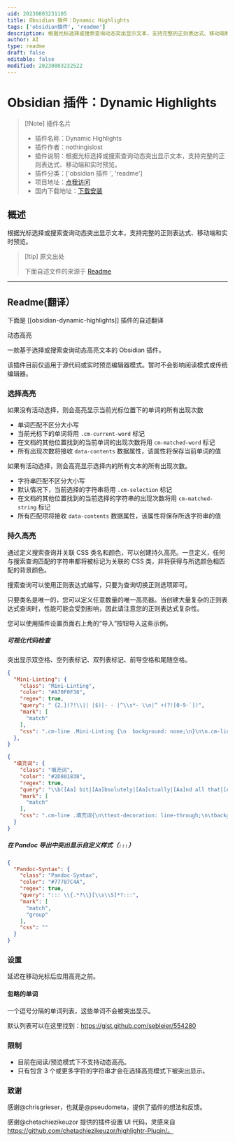 ```yaml
---
uid: 20230803231105
title: Obsidian 插件：Dynamic Highlights
tags: ['obsidian插件', 'readme']
description: 根据光标选择或搜索查询动态突出显示文本，支持完整的正则表达式、移动端和实时预览。
author: AI
type: readme
draft: false
editable: false
modified: 20230803232522
---
```


# Obsidian 插件：Dynamic Highlights

> [!Note] 插件名片
> - 插件名称：Dynamic Highlights
> - 插件作者：nothingislost
> - 插件说明：根据光标选择或搜索查询动态突出显示文本，支持完整的正则表达式、移动端和实时预览。
> - 插件分类：['obsidian 插件 ', 'readme']
> - 项目地址：[点我访问](https://github.com/nothingislost/obsidian-dynamic-highlights)
> - 国内下载地址：[下载安装](https://pkmer.cn/products/plugin/pluginMarket/?obsidian-dynamic-highlights)

## 概述

根据光标选择或搜索查询动态突出显示文本，支持完整的正则表达式、移动端和实时预览。

> [!tip] 原文出处
>
>下面自述文件的来源于 [Readme](https://ghproxy.net/https://raw.githubusercontent.com/nothingislost/obsidian-dynamic-highlights/master/README.md)
>

---

## Readme(翻译）

下面是 [[obsidian-dynamic-highlights]] 插件的自述翻译

动态高亮

一款基于选择或搜索查询动态高亮文本的 Obsidian 插件。

该插件目前仅适用于源代码或实时预览编辑器模式。暂时不会影响阅读模式或传统编辑器。

### 选择高亮

如果没有活动选择，则会高亮显示当前光标位置下的单词的所有出现次数

- 单词匹配不区分大小写
- 当前光标下的单词将用 `.cm-current-word` 标记
- 在文档的其他位置找到的当前单词的出现次数将用 `cm-matched-word` 标记
- 所有出现次数将接收 `data-contents` 数据属性，该属性将保存当前单词的值

如果有活动选择，则会高亮显示选择内的所有文本的所有出现次数。

- 字符串匹配不区分大小写
- 默认情况下，当前选择的字符串将用 `.cm-selection` 标记
- 在文档的其他位置找到的当前选择的字符串的出现次数将用 `cm-matched-string` 标记
- 所有匹配项将接收 `data-contents` 数据属性，该属性将保存所选字符串的值

### 持久高亮

通过定义搜索查询并关联 CSS 类名和颜色，可以创建持久高亮。一旦定义，任何与搜索查询匹配的字符串都将被标记为关联的 CSS 类，并将获得与所选颜色相匹配的背景颜色。

搜索查询可以使用正则表达式编写，只要为查询切换正则选项即可。

只要类名是唯一的，您可以定义任意数量的唯一高亮器。当创建大量复杂的正则表达式查询时，性能可能会受到影响，因此请注意您的正则表达式复杂性。

您可以使用插件设置页面右上角的“导入”按钮导入这些示例。

##### 可视化代码检查

突出显示双空格、空列表标记、双列表标记、前导空格和尾随空格。

```json
{
  "Mini-Linting": {
    "class": "Mini-Linting",
    "color": "#A70F0F38",
    "regex": true,
    "query": " {2,}(?!\\|| |$)|- - |^\\s*- \\n|^ +(?![0-9-`])",
    "mark": [
      "match"
    ],
    "css": ".cm-line .Mini-Linting {\n  background: none;\n}\n\n.cm-line:not(.cm-active) .Mini-Linting {\n  outline: 1px solid var(--text-error);\n}"
  },
}
```

```json
{
  "填充词": {
    "class": "填充词",
    "color": "#2D801838",
    "regex": true,
    "query": "\\b([Aa] bit|[Aa]bsolutely|[Aa]ctually|[Aa]nd all that|[Aa]nd so forth|[Aa]nyway|[Bb]asically|[Cc]ertainly|[Cc]learly|[Cc]ompletely|[Dd]efinitely|[Ee]ffectively|[Ee]ntirely|[Ee]ssentially|[Ee]vidently|[Ee]xtremely|[Ff]airly|[Ff]rankly|[Ff]requently|[Gg]enerally|[Hh]opefully|[Kk]ind of|[Ll]argely|[Ll]iterally|[Mm]ore or less|[Mm]ostly|[Oo]ccasionally|[Oo]ften|[Oo]verall|[Pp]articularly|[Pp]erhaps|[Pp]ossibly|[Pp]ractically|[Pp]recisely|[Pp]resumably|[Pp]retty|[Pp]rimarily|[Pp]robably|[Pp]urely|[Qq]uite|[Rr]arely|[Rr]ather|[Rr]eally|[Rr]elatively|[Ss]eriously|[Ss]ignificantly|[Ss]imply|[Ss]lightly|[Ss]omehow|[Ss]ort of|[Ss]pecifically|[Ss]trongly|[Ss]upposedly|[Ss]urely|[Tt]he fact that|[Tt]otally|[Tt]ruly|[Tt]ypically|[Uu]ltimately|[Uu]sually|[Vv]ery|[Vv]irtually|[Ww]idely)\\b",
    "mark": [
      "match"
    ],
    "css": ".cm-line .填充词{\n\ttext-decoration: line-through;\n\tbackground: none;\n\tcolor: var(--text-muted);\n}\n\n/* where to disable */\n.HyperMD-quote.cm-line .填充词,\n.pdf-annotations .cm-line .填充词 {\n\ttext-decoration: none;\n\tcolor: unset;\n}"
  }
}
```

##### 在 Pandoc 导出中突出显示自定义样式（`:::`）

```json
{
  "Pandoc-Syntax": {
    "class": "Pandoc-Syntax",
    "color": "#77787C4A",
    "regex": true,
    "query": "::: \\{.*?\\}[\\s\\S]*?:::",
    "mark": [
      "match",
      "group"
    ],
    "css": ""
  }
}
```

### 设置

延迟在移动光标后应用高亮之前。

#### 忽略的单词

一个逗号分隔的单词列表，这些单词不会被突出显示。

默认列表可以在这里找到：<https://gist.github.com/sebleier/554280>

### 限制

- 目前在阅读/预览模式下不支持动态高亮。
- 只有包含 3 个或更多字符的字符串才会在选择高亮模式下被突出显示。

### 致谢

感谢@chrisgrieser，也就是@pseudometa，提供了插件的想法和反馈。

感谢@chetachiezikeuzor 提供的插件设置 UI 代码，灵感来自<https://github.com/chetachiezikeuzor/highlightr-Plugin/。>
